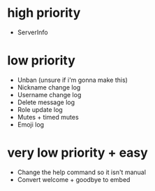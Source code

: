# high priority

* ServerInfo

# low priority

* Unban (unsure if i'm gonna make this)
* Nickname change log
* Username change log
* Delete message log
* Role update log
* Mutes + timed mutes
* Emoji log

# very low priority + easy

* Change the help command so it isn't manual
* Convert welcome + goodbye to embed
